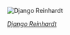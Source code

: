 
![Django Reinhardt](https://upload.wikimedia.org/wikipedia/commons/thumb/f/f5/Django_Reinhardt_%28Gottlieb_07301%29.jpg/525px-Django_Reinhardt_%28Gottlieb_07301%29.jpg)

*[Django Reinhardt](https://wikipedia.org/wiki/File:Django_Reinhardt_(Gottlieb_07301).jpg)*
